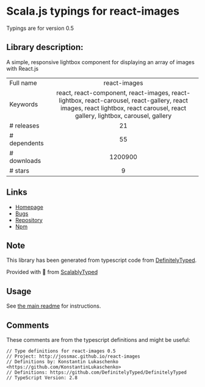 
# Scala.js typings for react-images

Typings are for version 0.5

## Library description:
A simple, responsive lightbox component for displaying an array of images with React.js

|                    |                 |
| ------------------ | :-------------: |
| Full name          | react-images |
| Keywords           | react, react-component, react-images, react-lightbox, react-carousel, react-gallery, react images, react lightbox, react carousel, react gallery, lightbox, carousel, gallery |
| # releases         | 21 |
| # dependents       | 55 |
| # downloads        | 1200900 |
| # stars            | 9 |

## Links
- [Homepage](http://jossmac.github.io/react-images)
- [Bugs](https://github.com/jossmac/react-images/issues)
- [Repository](https://github.com/jossmac/react-images)
- [Npm](https://www.npmjs.com/package/react-images)
    


## Note
This library has been generated from typescript code from [DefinitelyTyped](https://definitelytyped.org).

Provided with :purple_heart: from [ScalablyTyped](https://github.com/oyvindberg/ScalablyTyped)

## Usage
See [the main readme](../../readme.md) for instructions.

## Comments

These comments are from the typescript definitions and might be useful:
```
// Type definitions for react-images 0.5
// Project: http://jossmac.github.io/react-images
// Definitions by: Konstantin Lukaschenko <https://github.com/KonstantinLukaschenko>
// Definitions: https://github.com/DefinitelyTyped/DefinitelyTyped
// TypeScript Version: 2.8

```

